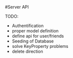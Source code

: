 #Server API

TODO:
 - Authentification
 - proper model definition
 - define api for user/friends
 - Seeding of Database
 - solve KeyProperty problems
 - delete direction
